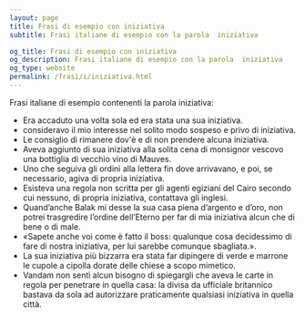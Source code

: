 ```yaml
---
layout: page
title: Frasi di esempio con iniziativa 
subtitle: Frasi italiane di esempio con la parola  iniziativa

og_title: Frasi di esempio con iniziativa 
og_description: Frasi italiane di esempio con la parola  iniziativa
og_type: website
permalink: /frasi/i/iniziativa.html
---
```


Frasi italiane di esempio contenenti la parola iniziativa:


- Era accaduto una volta sola ed era stata una sua iniziativa.
- consideravo il mio interesse nel solito modo sospeso e privo di iniziativa.
- Le consiglio di rimanere dov'è e di non prendere alcuna iniziativa.
- Aveva aggiunto di sua iniziativa alla solita cena di monsignor vescovo una bottiglia di vecchio vino di Mauves.
- Uno che seguiva gli ordini alla lettera fin dove arrivavano, e poi, se necessario, agiva di propria iniziativa.
- Esisteva una regola non scritta per gli agenti egiziani del Cairo secondo cui nessuno, di propria iniziativa, contattava gli inglesi.
- Quand’anche Balak mi desse la sua casa piena d’argento e d’oro, non potrei trasgredire l’ordine dell’Eterno per far di mia iniziativa alcun che di bene o di male.
- «Sapete anche voi come è fatto il boss: qualunque cosa decidessimo di fare di nostra iniziativa, per lui sarebbe comunque sbagliata.».
- La sua iniziativa più bizzarra era stata far dipingere di verde e marrone le cupole a cipolla dorate delle chiese a scopo mimetico.
- Vandam non sentì alcun bisogno di spiegargli che aveva le carte in regola per penetrare in quella casa: la divisa da ufficiale britannico bastava da sola ad autorizzare praticamente qualsiasi iniziativa in quella città.
